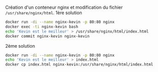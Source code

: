 Création d'un conteneur nginx et modification du fichier `/usr/share/nginx/html`.
1ère solution
```bash
docker run -di --name nginx-kevin -p 80:80 nginx
docker exec -ti nginx-kevin bash
echo 'Kevin est le meilleur' > /usr/share/nginx/html/index.html
docker commit nginx-kevin nginx-kevin
```
2ème solution
```bash
docker run -di --name nginx-kevin -p 80:80 nginx
echo 'Kevin est le meilleur' > index.html
docker cp index.html nginx-kevin:/usr/share/nginx/html/index.html
```

